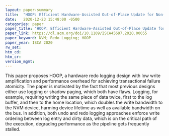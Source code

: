 ```yaml
---
layout: paper-summary
title:  "HOOP: Efficient Hardware-Assisted Out-of-Place Update for Non-Volatile Memory"
date:   2020-12-23 15:48:00 -0500
categories: paper
paper_title: "HOOP: Efficient Hardware-Assisted Out-of-Place Update for Non-Volatile Memory"
paper_link: https://dl.acm.org/doi/10.1109/ISCA45697.2020.00055
paper_keyword: NVM; Redo Logging; HOOP
paper_year: ISCA 2020
rw_set:
htm_cd:
htm_cr:
version_mgmt:
---
```


This paper proposes HOOP, a hardware redo logging design with low write amplification and performance overhead for
achieving transactional failure atomicity.
The paper is motivated by the fact that most previous designs either use logging or shadow paging, which both have 
flaws. Logging, for example, requiring writing the same piece of data twice, first to the log buffer, and then to
the home location, which doubles the write bandwidth to the NVM device, harming device lifetime as well as available
bandwidth on the bus. In addition, both undo and redo logging approaches enforce write ordering between log entry
and dirty data, which is on the critical path of the execution, degrading performance as the pipeline gets frequently stalled.



